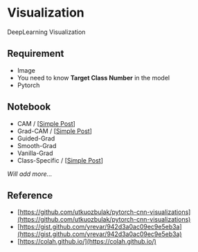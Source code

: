 # Visualization
DeepLearning Visualization

## Requirement
- Image
- You need to know **Target Class Number** in the model
- Pytorch

## Notebook

- CAM / [[Simple Post](https://jjeamin.github.io/paper/2019/12/02/CAM/)]
- Grad-CAM / [[Simple Post](https://jjeamin.github.io/paper/2019/12/09/gradCAM/)]
- Guided-Grad
- Smooth-Grad
- Vanilla-Grad
- Class-Specific / [[Simple Post](https://jjeamin.github.io/paper/2019/12/27/Saliency_Maps/)]

*Will add more...*

## Reference
- [https://github.com/utkuozbulak/pytorch-cnn-visualizations](https://github.com/utkuozbulak/pytorch-cnn-visualizations)
- [https://gist.github.com/yrevar/942d3a0ac09ec9e5eb3a](https://gist.github.com/yrevar/942d3a0ac09ec9e5eb3a)
- [https://colah.github.io/](https://colah.github.io/)
